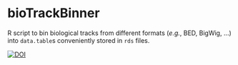 bioTrackBinner
===

R script to bin biological tracks from different formats (*e.g.*, BED, BigWig, ...) into `data.table`s conveniently stored in `rds` files.



[![DOI](https://zenodo.org/badge/169576989.svg)](https://zenodo.org/badge/latestdoi/169576989)

